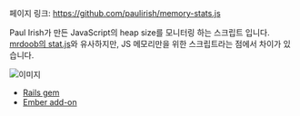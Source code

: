 
페이지 링크: https://github.com/paulirish/memory-stats.js

Paul Irish가 만든 JavaScript의 heap size를 모니터링 하는 스크립트 입니다. [mrdoob의 stat.js]()와 유사하지만, JS 메모리만을 위한 스크립트라는 점에서 차이가 있습니다.

![이미지](../img/003-22.gif)

* [Rails gem](https://github.com/jurre/memory-stats-js-rails)
* [Ember add-on](https://github.com/stefanpenner/ember-browsery-stats)
